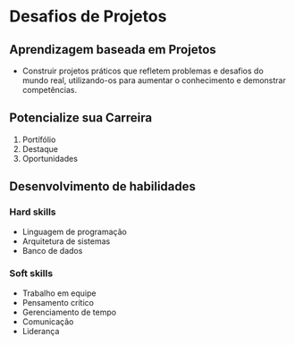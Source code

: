# Desafios de Projetos

## Aprendizagem baseada em Projetos

- Construir projetos práticos que refletem problemas e desafios do mundo real, utilizando-os para aumentar o conhecimento e demonstrar competências.

## Potencialize sua Carreira

1. Portífólio
2. Destaque
3. Oportunidades

## Desenvolvimento de habilidades

### Hard skills

  - Linguagem de programação
  - Arquitetura de sistemas
  - Banco de dados  
  
### Soft skills

  - Trabalho em equipe
  - Pensamento crítico
  - Gerenciamento de tempo
  - Comunicação
  - Liderança